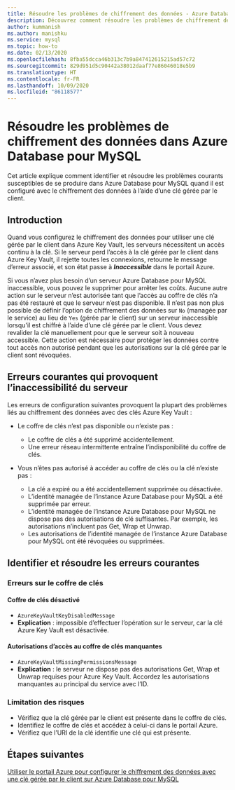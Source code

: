 ```yaml
---
title: Résoudre les problèmes de chiffrement des données - Azure Database pour MySQL
description: Découvrez comment résoudre les problèmes de chiffrement des données dans Azure Database pour MySQL.
author: kummanish
ms.author: manishku
ms.service: mysql
ms.topic: how-to
ms.date: 02/13/2020
ms.openlocfilehash: 8fba55dcca46b313c7b9a847412615215ad57c72
ms.sourcegitcommit: 829d951d5c90442a38012daaf77e86046018e5b9
ms.translationtype: HT
ms.contentlocale: fr-FR
ms.lasthandoff: 10/09/2020
ms.locfileid: "86118577"
---
```

# <a name="troubleshoot-data-encryption-in-azure-database-for-mysql"></a>Résoudre les problèmes de chiffrement des données dans Azure Database pour MySQL

Cet article explique comment identifier et résoudre les problèmes courants susceptibles de se produire dans Azure Database pour MySQL quand il est configuré avec le chiffrement des données à l’aide d’une clé gérée par le client.

## <a name="introduction"></a>Introduction

Quand vous configurez le chiffrement des données pour utiliser une clé gérée par le client dans Azure Key Vault, les serveurs nécessitent un accès continu à la clé. Si le serveur perd l’accès à la clé gérée par le client dans Azure Key Vault, il rejette toutes les connexions, retourne le message d’erreur associé, et son état passe à ***Inaccessible*** dans le portail Azure.

Si vous n’avez plus besoin d’un serveur Azure Database pour MySQL inaccessible, vous pouvez le supprimer pour arrêter les coûts. Aucune autre action sur le serveur n’est autorisée tant que l’accès au coffre de clés n’a pas été restauré et que le serveur n’est pas disponible. Il n’est pas non plus possible de définir l’option de chiffrement des données sur `No` (managée par le service) au lieu de `Yes` (gérée par le client) sur un serveur inaccessible lorsqu'il est chiffré à l’aide d’une clé gérée par le client. Vous devez revalider la clé manuellement pour que le serveur soit à nouveau accessible. Cette action est nécessaire pour protéger les données contre tout accès non autorisé pendant que les autorisations sur la clé gérée par le client sont révoquées.

## <a name="common-errors-that-cause-the-server-to-become-inaccessible"></a>Erreurs courantes qui provoquent l’inaccessibilité du serveur

Les erreurs de configuration suivantes provoquent la plupart des problèmes liés au chiffrement des données avec des clés Azure Key Vault :

- Le coffre de clés n’est pas disponible ou n’existe pas :
  - Le coffre de clés a été supprimé accidentellement.
  - Une erreur réseau intermittente entraîne l’indisponibilité du coffre de clés.

- Vous n’êtes pas autorisé à accéder au coffre de clés ou la clé n’existe pas :
  - La clé a expiré ou a été accidentellement supprimée ou désactivée.
  - L’identité managée de l’instance Azure Database pour MySQL a été supprimée par erreur.
  - L’identité managée de l’instance Azure Database pour MySQL ne dispose pas des autorisations de clé suffisantes. Par exemple, les autorisations n’incluent pas Get, Wrap et Unwrap.
  - Les autorisations de l’identité managée de l’instance Azure Database pour MySQL ont été révoquées ou supprimées.

## <a name="identify-and-resolve-common-errors"></a>Identifier et résoudre les erreurs courantes

### <a name="errors-on-the-key-vault"></a>Erreurs sur le coffre de clés

#### <a name="disabled-key-vault"></a>Coffre de clés désactivé

- `AzureKeyVaultKeyDisabledMessage`
- **Explication** : impossible d’effectuer l’opération sur le serveur, car la clé Azure Key Vault est désactivée.

#### <a name="missing-key-vault-permissions"></a>Autorisations d’accès au coffre de clés manquantes

- `AzureKeyVaultMissingPermissionsMessage`
- **Explication** : le serveur ne dispose pas des autorisations Get, Wrap et Unwrap requises pour Azure Key Vault. Accordez les autorisations manquantes au principal du service avec l’ID.

### <a name="mitigation"></a>Limitation des risques

- Vérifiez que la clé gérée par le client est présente dans le coffre de clés.
- Identifiez le coffre de clés et accédez à celui-ci dans le portail Azure.
- Vérifiez que l’URI de la clé identifie une clé qui est présente.

## <a name="next-steps"></a>Étapes suivantes

[Utiliser le portail Azure pour configurer le chiffrement des données avec une clé gérée par le client sur Azure Database pour MySQL](howto-data-encryption-portal.md)
